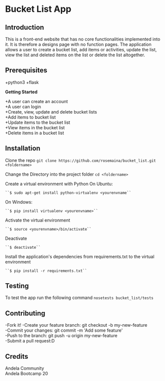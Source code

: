 # Bucket List App

## Introduction

This is a front-end website that has no core functionalities implemented into it. It is therefore a designs page with no function pages. The application allows a user to create a bucket list, add items or activities, update the list, view the list and deleted items on the list or delete the list altogether.

## Prerequisites
+python3
+flask    

**Getting Started** 

+A user can create an account  
+A user can login  
+Create, view, update and delete bucket lists  
+Add items to bucket list  
+Update items to the bucket list  
+View items in the bucket list  
+Delete items in a bucket list  

## Installation

Clone the repo 
 ``git clone https://github.com/rosemaina/bucket_list.git <foldername>``
 

Change the Directory into the project folder
 ``cd <foldername>``

Create a virtual environment with Python
On  Ubuntu:

    ``$ sudo apt-get install python-virtualenv <yourenvname``
On Windows:

    ``$ pip install virtualenv <yourenvname>``
Activate the virtual environment

    ``$ source <yourenvname>/bin/activate``
Deactivate

    ``$ deactivate``
    

Install the application's dependencies from requirements.txt to the virtual environment

    ``$ pip install -r requirements.txt`` 
    
## Testing
To test the app run the following command
    ``nosetests bucket_list/tests``
    


## Contributing 

-Fork it! 
-Create your feature branch: git checkout -b my-new-feature  
-Commit your changes: git commit -m 'Add some feature'  
-Push to the branch: git push -u origin my-new-feature  
-Submit a pull request:D  

## Credits
Andela Community  
Andela Bootcamp 20
